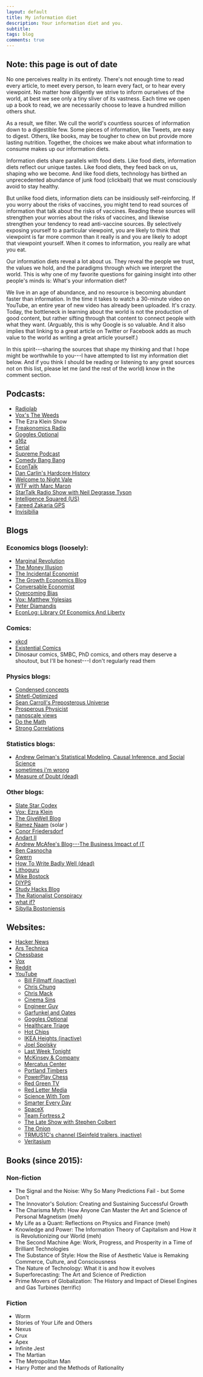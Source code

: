 ```yaml
---
layout: default
title: My information diet
description: Your information diet and you.
subtitle:
tags: blog
comments: true
---
```


Note: this page is out of date
---

No one perceives reality in its entirety. There's not enough time to read every article, to meet every person, to learn every fact, or to hear every viewpoint. No matter how diligently we strive to inform ourselves of the world, at best we see only a tiny sliver of its vastness. Each time we open up a book to read, we are necessarily choose to leave a hundred million others shut.

As a result, we filter. We cull the world's countless sources of information down to a digestible few. Some pieces of information, like Tweets, are easy to digest. Others, like books, may be tougher to chew on but provide more lasting nutrition. Together, the choices we make about what information to consume makes up our information diets.

Information diets share parallels with food diets. Like food diets, information diets reflect our unique tastes. Like food diets, they feed back on us, shaping who we become. And like food diets, technology has birthed an unprecedented abundance of junk food (clickbait) that we must consciously avoid to stay healthy.

But unlike food diets, information diets can be insidiously self-reinforcing. If you worry about the risks of vaccines, you might tend to read sources of information that talk about the risks of vaccines. Reading these sources will strengthen your worries about the risks of vaccines, and likewise strengthen your tendency to read anti-vaccine sources. By selectively exposing yourself to a particular viewpoint, you are likely to think that viewpoint is far more common than it really is and you are likely to adopt that viewpoint yourself. When it comes to information, you really are what you eat.

Our information diets reveal a lot about us. They reveal the people we trust, the values we hold, and the paradigms through which we interpret the world. This is why one of my favorite questions for gaining insight into other people's minds is: What's your information diet?

We live in an age of abundance, and no resource is becoming abundant faster than information. In the time it takes to watch a 30-minute video on YouTube, an entire year of new video has already been uploaded. It's crazy. Today, the bottleneck in learning about the world is not the production of good content, but rather sifting through that content to connect people with what they want. (Arguably, this is why Google is so valuable. And it also implies that linking to a great article on Twitter or Facebook adds as much value to the world as writing a great article yourself.)

In this spirit---sharing the sources that shape my thinking and that I hope might be worthwhile to you---I have attempted to list my information diet below. And if you think I should be reading or listening to any great sources not on this list, please let me (and the rest of the world) know in the comment section.

## Podcasts:

* [Radiolab](http://www.radiolab.org/)
* [Vox's The Weeds](http://www.vox.com/the-weeds)
* The Ezra Klein Show
* [Freakonomics Radio](http://freakonomics.com/radio/)
* [Goggles Optional](http://gogglesoptional.com/)
* [a16z](http://a16z.com/tag/podcasts/)
* [Serial](http://serialpodcast.org/)
* [Supreme Podcast](http://www.supremepodcast.com/SupremePodcast.com/A_Weekly_Podcast_Concerning_the_United_States_Supreme_Court/A_Weekly_Podcast_Concerning_the_United_States_Supreme_Court.html)
* [Comedy Bang Bang](http://www.earwolf.com/show/comedy-bang-bang/)
* [EconTalk](http://www.econtalk.org/)
* [Dan Carlin's Hardcore History](http://www.dancarlin.com/hardcore-history-series/)
* [Welcome to Night Vale](http://www.welcometonightvale.com/)
* [WTF with Marc Maron](http://www.wtfpod.com/)
* [StarTalk Radio Show with Neil Degrasse Tyson](http://www.startalkradio.net/)
* [Intelligence Squared (US)](http://intelligencesquaredus.org/)
* [Fareed Zakaria GPS](http://rss.cnn.com/services/podcasting/fareedzakaria_audio/rss.xml)
* [Invisibilia](http://www.npr.org/programs/invisibilia/)


## Blogs

### Economics blogs (loosely):

* [Marginal Revolution](http://marginalrevolution.com/)
* [The Money Illusion](http://www.themoneyillusion.com/)
* [The Incidental Economist](http://theincidentaleconomist.com/wordpress/)
* [The Growth Economics Blog](https://growthecon.wordpress.com/)
* [Conversable Economist](http://conversableeconomist.blogspot.com/)
* [Overcoming Bias](http://www.overcomingbias.com/)
* [Vox: Matthew Yglesias](http://www.vox.com/authors/matthew-yglesias)
* [Peter Diamandis](http://peterdiamandis.tumblr.com/)
* [EconLog: Library Of Economics And Liberty](http://econlog.econlib.org/)

### Comics:

* [xkcd](http://xkcd.com/)
* [Existential Comics](http://existentialcomics.com/)
* Dinosaur comics, SMBC, PhD comics, and others may deserve a shoutout, but I'll be honest---I don't regularly read them

### Physics blogs:

* [Condensed concepts](http://condensedconcepts.blogspot.com/)
* [Shtetl-Optimized](http://www.scottaaronson.com/blog/)
* [Sean Carroll's Preposterous Universe](http://www.preposterousuniverse.com/blog/)
* [Prosperous Physicist](http://www.prosperousphysicist.com/)
* [nanoscale views](http://nanoscale.blogspot.com/)
* [Do the Math](http://physics.ucsd.edu/do-the-math/)
* [Strong Correlations](http://blogs.kent.ac.uk/strongcorrelations/)

### Statistics blogs:
* [Andrew Gelman's Statistical Modeling, Causal Inference, and Social Science](http://andrewgelman.com/)
* [sometimes i'm wrong](http://sometimesimwrong.typepad.com/wrong/)
* [Measure of Doubt (dead)](http://measureofdoubt.com/)

### Other blogs:
* [Slate Star Codex](http://slatestarcodex.com/)
* [Vox: Ezra Klein](http://www.vox.com/authors/ezra-klein)
* [The GiveWell Blog](http://blog.givewell.org/)
* [Ramez Naam](http://rameznaam.com/blog/) (solar )
* [Conor Friedersdorf](http://www.theatlantic.com/author/conor-friedersdorf/)
* [Andart II](http://aleph.se/andart2/)
* [Andrew McAfee's Blog---The Business Impact of IT](http://andrewmcafee.org/blog/)
* [Ben Casnocha](http://casnocha.com/blog)
* [Gwern](http://www.gwern.net/)
* [How To Write Badly Well (dead)](http://writebadlywell.blogspot.com/)
* [Lithoguru](http://life.lithoguru.com/)
* [Mike Bostock](http://bost.ocks.org/mike/)
* [DIYPS](http://diyps.org/)
* [Study Hacks Blog](http://calnewport.com/blog/)
* [The Rationalist Conspiracy](http://rationalconspiracy.com/)
* [what if?](http://what-if.xkcd.com/)
* [Sibylla Bostoniensis](http://siderea.livejournal.com/)

## Websites:
* [Hacker News](https://news.ycombinator.com/)
* [Ars Technica](http://arstechnica.com/)
* [Chessbase](http://en.chessbase.com/)
* [Vox](http://www.vox.com/)
* [Reddit](https://www.reddit.com/)
* [YouTube](https://www.youtube.com/)
  * [Bill Fillmaff (inactive)](https://www.youtube.com/channel/UCZ7D_DMV6h-xIMhmshjLOcg)
  * [Chris Chung](https://www.youtube.com/channel/UCkMVHLG5VcwU-r8MWvuXyCw)
  * [Chris Mack](https://www.youtube.com/channel/UCf0TBxBHf6viwLLJLgIAUnw)
  * [Cinema Sins](https://www.youtube.com/channel/UCYUQQgogVeQY8cMQamhHJcg)
  * [Engineer Guy](https://www.youtube.com/channel/UC2bkHVIDjXS7sgrgjFtzOXQ)
  * [Garfunkel and Oates](https://www.youtube.com/user/rikilind)
  * [Goggles Optional](https://www.youtube.com/channel/UCYWi9DwRRxJBvSb8oe9_srA)
  * [Healthcare Triage](https://www.youtube.com/channel/UCabaQPYxxKepWUsEVQMT4Kw)
  * [Hot Chips](https://www.youtube.com/channel/UCjtg-76lhmVr0K86zMxbFGw)
  * [IKEA Heights (inactive)](https://www.youtube.com/channel/UCwnHulWRWroWt1o6Jwyhffg)
  * [Joel Spolsky](https://www.youtube.com/channel/UC65NUFfqjWn3y02kYYl9nSQ)
  * [Last Week Tonight](https://www.youtube.com/channel/UC3XTzVzaHQEd30rQbuvCtTQ)
  * [McKinsey &amp; Company](https://www.youtube.com/channel/UCQMqUlg362Hhar_iCZ9tcjQ)
  * [Mercatus Center](https://www.youtube.com/channel/UCKtFwcQCsl1ttW2CgOqFMUQ)
  * [Portland Timbers](https://www.youtube.com/channel/UCm0KnY18KTa_h9bcm3aFEBw)
  * [PowerPlay Chess](https://www.youtube.com/channel/UCMBATpFb--uLNAODOVWvCTA)
  * [Red Green TV](https://www.youtube.com/channel/UCsfIjK5sy9Upzcf316Xpytw)
  * [Red Letter Media](https://www.youtube.com/channel/UCrTNhL_yO3tPTdQ5XgmmWjA)
  * [Science With Tom](https://www.youtube.com/channel/UC3gFS6DINL-JBj5kd6hm9Ng)
  * [Smarter Every Day](https://www.youtube.com/channel/UC6107grRI4m0o2-emgoDnAA)
  * [SpaceX](https://www.youtube.com/channel/UCtI0Hodo5o5dUb67FeUjDeA)
  * [Team Fortress 2](https://www.youtube.com/channel/UC5BTcArAnit9p5W7etFsPsA)
  * [The Late Show with Stephen Colbert](https://www.youtube.com/channel/UCMtFAi84ehTSYSE9XoHefig)
  * [The Onion](https://www.youtube.com/channel/UCfAOh2t5DpxVrgS9NQKjC7A)
  * [TRMUS1C's channel (Seinfeld trailers, inactive)](https://www.youtube.com/channel/UC1V4atOuaWaZuxcp6eDv4gQ)
  * [Veritasium](https://www.youtube.com/channel/UCHnyfMqiRRG1u-2MsSQLbXA)

## Books (since 2015):

### Non-fiction
* The Signal and the Noise: Why So Many Predictions Fail - but Some Don't
* The Innovator's Solution: Creating and Sustaining Successful Growth
* The Charisma Myth: How Anyone Can Master the Art and Science of Personal Magnetism (meh)
* My Life as a Quant: Reflections on Physics and Finance (meh)
* Knowledge and Power: The Information Theory of Capitalism and How it is Revolutionizing our World (meh)
* The Second Machine Age: Work, Progress, and Prosperity in a Time of Brilliant Technologies
* The Substance of Style: How the Rise of Aesthetic Value is Remaking Commerce, Culture, and Consciousness
* The Nature of Technology: What it is and how it evolves
* Superforecasting: The Art and Science of Prediction
* Prime Movers of Globalization: The History and Impact of Diesel Engines and Gas Turbines (terrific)


### Fiction
* Worm
* Stories of Your Life and Others
* Nexus
* Crux
* Apex
* Infinite Jest
* The Martian
* The Metropolitan Man
* Harry Potter and the Methods of Rationality
